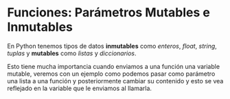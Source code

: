 # Funciones: Parámetros Mutables e Inmutables

En Python tenemos tipos de datos **inmutables** como *enteros*, *float*, *string*, *tuplas* y **mutables** como *listas*
 y *diccionarios*.

Esto tiene mucha importancia cuando enviamos a una función una variable mutable, veremos con un ejemplo como podemos 
pasar como parámetro una lista a una función y posteriormente cambiar su contenido y esto se vea reflejado en la 
variable que le enviamos al llamarla.